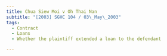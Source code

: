 ```yaml
---
title: Chua Siew Moi v Oh Thai Nan
subtitle: "[2003] SGHC 104 / 03\_May\_2003"
tags:
  - Contract
  - Loans
  - Whether the plaintiff extended a loan to the defendant

---
```


